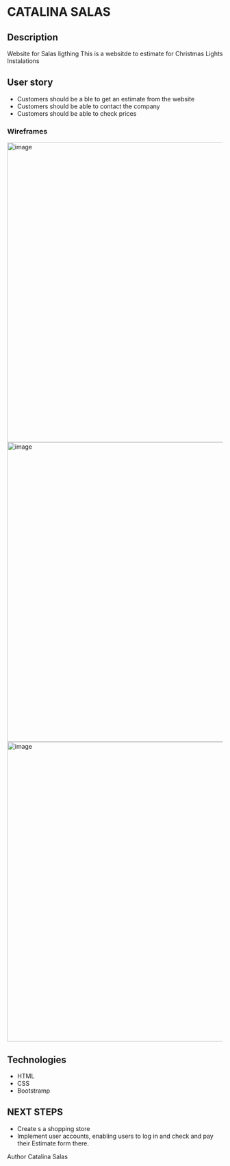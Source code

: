 # CATALINA SALAS 
## Description
Website for Salas ligthing 
This is a websitde to estimate for Christmas Lights Instalations

## User story
* Customers should be a ble to get an estimate from the website 
* Customers should be able to contact the company
* Customers should be able to check prices
  
### Wireframes
<img width="700" alt="image" src="https://github.com/user-attachments/assets/b1287023-2ba2-40bd-93e1-def3aa9a5362">
<img width="700" alt="image" src="https://github.com/user-attachments/assets/5bb44d1a-1c93-4cb4-b083-6488a3528e73">
<img width="700" alt="image" src="https://github.com/user-attachments/assets/086e1436-cba5-4ad8-84de-7dde37e54f16">


## Technologies
* HTML
* CSS
* Bootstramp
## NEXT STEPS 
* Create s a shopping store 
* Implement user accounts, enabling users to log in and check and pay their Estimate form there.
  
Author
Catalina Salas 
